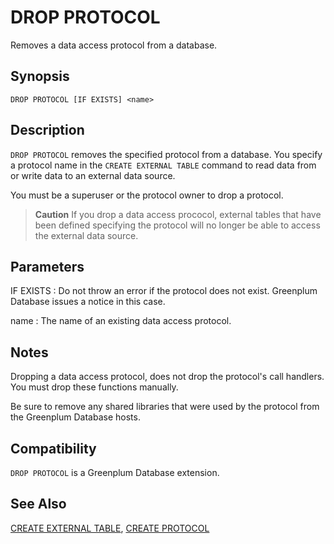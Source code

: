 # DROP PROTOCOL

Removes a data access protocol from a database.

## Synopsis

``` {#sql_command_synopsis}
DROP PROTOCOL [IF EXISTS] <name>
```

## Description

`DROP PROTOCOL` removes the specified protocol from a database. You specify a protocol name in the `CREATE EXTERNAL TABLE` command to read data from or write data to an external data source.

You must be a superuser or the protocol owner to drop a protocol.

> **Caution** If you drop a data access prococol, external tables that have been defined specifying the protocol will no longer be able to access the external data source.

## Parameters

IF EXISTS
:   Do not throw an error if the protocol does not exist. Greenplum Database issues a notice in this case.

name
:   The name of an existing data access protocol.

## Notes

Dropping a data access protocol, does not drop the protocol's call handlers. You must drop these functions manually.

Be sure to remove any shared libraries that were used by the protocol from the Greenplum Database hosts.

## Compatibility

`DROP PROTOCOL` is a Greenplum Database extension.

## See Also

[CREATE EXTERNAL TABLE](/docs/sql-statements/sql-statement-create-external-table.md), [CREATE PROTOCOL](/docs/sql-statements/sql-statement-create-protocol.md)



